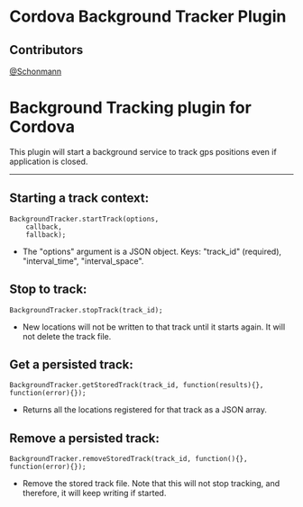 # Cordova Background Tracker Plugin

Contributors
------------
[@Schonmann](https://github.com/schonmann/)

Background Tracking plugin for Cordova
==========================
This plugin will start a background service to track gps positions even if application is closed.

----------------

Starting a track context:
------
    BackgroundTracker.startTrack(options, 
        callback, 
        fallback);
        
* The "options" argument is a JSON object. Keys: "track_id" (required), "interval_time", "interval_space".

Stop to track:
------
    BackgroundTracker.stopTrack(track_id);
        
* New locations will not be written to that track until it starts again. It will not delete the track file.

Get a persisted track:
------
    BackgroundTracker.getStoredTrack(track_id, function(results){}, function(error){});
        
* Returns all the locations registered for that track as a JSON array.

Remove a persisted track:
------
    BackgroundTracker.removeStoredTrack(track_id, function(){}, function(error){});
        
* Remove the stored track file. Note that this will not stop tracking, and therefore, it will keep writing if started.


